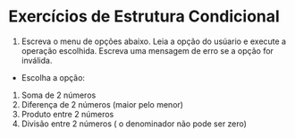 # Exercícios de Estrutura Condicional

1. Escreva o menu de opções abaixo. Leia a opção do usúario e execute a operação escolhida. Escreva uma mensagem de erro se a opção for inválida.

- Escolha a opção:

1. Soma de 2 números
1. Diferença de 2 números (maior pelo menor)
1. Produto entre 2 números
1. Divisão entre 2 números ( o denominador não pode ser zero)
